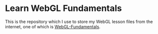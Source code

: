 # Learn WebGL Fundamentals
This is the repository which I use to store my WebGL lesson files from the internet, one of which is [WebGL-Fundamentals](https://webgl2fundamentals.org/).
